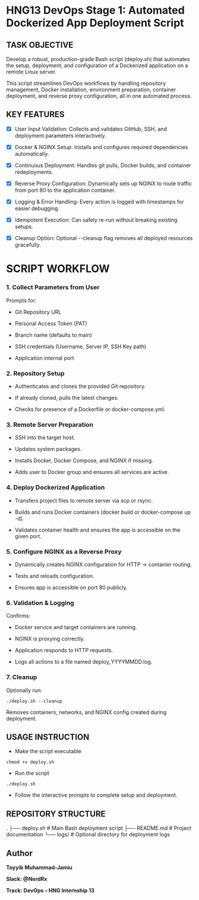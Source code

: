 # HNG13 DevOps Stage 1: Automated Dockerized App Deployment Script

## TASK OBJECTIVE

Develop a robust, production-grade Bash script (deploy.sh) that automates the setup, deployment, and configuration of a Dockerized application on a remote Linux server.

This script streamlines DevOps workflows by handling repository management, Docker installation, environment preparation, container deployment, and reverse proxy configuration, all in one automated process.

## KEY FEATURES

- [x] User Input Validation: Collects and validates GitHub, SSH, and deployment parameters interactively.

- [x] Docker & NGINX Setup: Installs and configures required dependencies automatically.

- [x] Continuous Deployment: Handles git pulls, Docker builds, and container redeployments.

- [x] Reverse Proxy Configuration: Dynamically sets up NGINX to route traffic from port 80 to the application container.

- [x] Logging & Error Handling: Every action is logged with timestamps for easier debugging.

- [x] Idempotent Execution: Can safely re-run without breaking existing setups.

- [x] Cleanup Option: Optional --cleanup flag removes all deployed resources gracefully.

# SCRIPT WORKFLOW

### 1. Collect Parameters from User

Prompts for:

- Git Repository URL

- Personal Access Token (PAT)

- Branch name (defaults to main)

- SSH credentials (Username, Server IP, SSH Key path)

- Application internal port

### 2. Repository Setup

- Authenticates and clones the provided Git repository.

- If already cloned, pulls the latest changes.

- Checks for presence of a Dockerfile or docker-compose.yml.

### 3. Remote Server Preparation

- SSH into the target host.

- Updates system packages.

- Installs Docker, Docker Compose, and NGINX if missing.

- Adds user to Docker group and ensures all services are active.

### 4. Deploy Dockerized Application

- Transfers project files to remote server via scp or rsync.

- Builds and runs Docker containers (docker build or docker-compose up -d).

- Validates container health and ensures the app is accessible on the given port.

### 5. Configure NGINX as a Reverse Proxy

- Dynamically creates NGINX configuration for HTTP → container routing.

- Tests and reloads configuration.

- Ensures app is accessible on port 80 publicly.

### 6. Validation & Logging

Confirms:

- Docker service and target containers are running.

- NGINX is proxying correctly.

- Application responds to HTTP requests.

- Logs all actions to a file named deploy_YYYYMMDD.log.

### 7. Cleanup

Optionally run:

`./deploy.sh --cleanup`

Removes containers, networks, and NGINX config created during deployment.

## USAGE INSTRUCTION

- Make the script executable

`chmod +x deploy.sh`

- Run the script

`./deploy.sh`

- Follow the interactive prompts to complete setup and deployment.

## REPOSITORY STRUCTURE

.
├── deploy.sh # Main Bash deployment script
├── README.md # Project documentation
└── logs/ # Optional directory for deployment logs

## Author

**Toyyib Muhammad-Jamiu**

**Slack: @NerdRx**

**Track: DevOps – HNG Internship 13**
